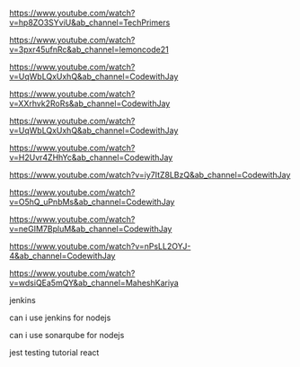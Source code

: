 
https://www.youtube.com/watch?v=hp8ZO3SYviU&ab_channel=TechPrimers

https://www.youtube.com/watch?v=3pxr45ufnRc&ab_channel=lemoncode21

https://www.youtube.com/watch?v=UqWbLQxUxhQ&ab_channel=CodewithJay

https://www.youtube.com/watch?v=XXrhvk2RoRs&ab_channel=CodewithJay

https://www.youtube.com/watch?v=UqWbLQxUxhQ&ab_channel=CodewithJay

https://www.youtube.com/watch?v=H2Uvr4ZHhYc&ab_channel=CodewithJay

https://www.youtube.com/watch?v=iy7ItZ8LBzQ&ab_channel=CodewithJay

https://www.youtube.com/watch?v=O5hQ_uPnbMs&ab_channel=CodewithJay

https://www.youtube.com/watch?v=neGIM7BpluM&ab_channel=CodewithJay

https://www.youtube.com/watch?v=nPsLL2OYJ-4&ab_channel=CodewithJay

https://www.youtube.com/watch?v=wdsiQEa5mQY&ab_channel=MaheshKariya


jenkins

can i use jenkins for nodejs


can i use sonarqube for nodejs 


jest testing tutorial react
